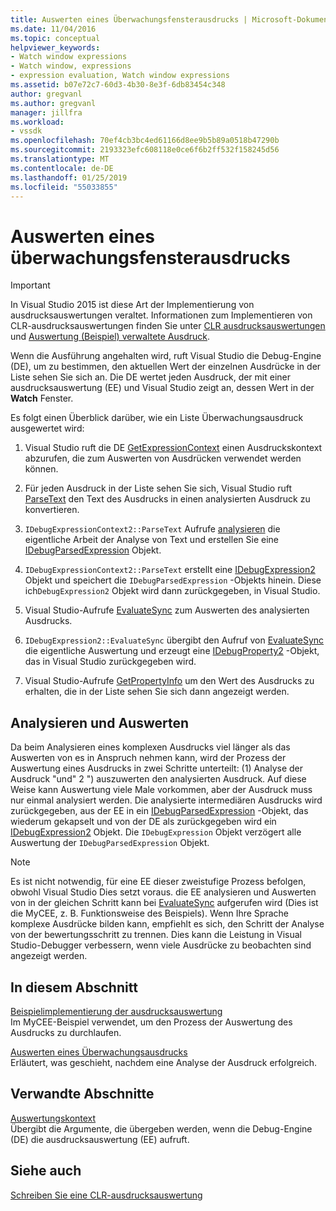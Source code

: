```yaml
---
title: Auswerten eines Überwachungsfensterausdrucks | Microsoft-Dokumentation
ms.date: 11/04/2016
ms.topic: conceptual
helpviewer_keywords:
- Watch window expressions
- Watch window, expressions
- expression evaluation, Watch window expressions
ms.assetid: b07e72c7-60d3-4b30-8e3f-6db83454c348
author: gregvanl
ms.author: gregvanl
manager: jillfra
ms.workload:
- vssdk
ms.openlocfilehash: 70ef4cb3bc4ed61166d8ee9b5b89a0518b47290b
ms.sourcegitcommit: 2193323efc608118e0ce6f6b2ff532f158245d56
ms.translationtype: MT
ms.contentlocale: de-DE
ms.lasthandoff: 01/25/2019
ms.locfileid: "55033855"
---
```

# <a name="evaluate-a-watch-window-expression"></a>Auswerten eines überwachungsfensterausdrucks
> [!IMPORTANT]
>  In Visual Studio 2015 ist diese Art der Implementierung von ausdrucksauswertungen veraltet. Informationen zum Implementieren von CLR-ausdrucksauswertungen finden Sie unter [CLR ausdrucksauswertungen](https://github.com/Microsoft/ConcordExtensibilitySamples/wiki/CLR-Expression-Evaluators) und [Auswertung (Beispiel) verwaltete Ausdruck](https://github.com/Microsoft/ConcordExtensibilitySamples/wiki/Managed-Expression-Evaluator-Sample).  
  
 Wenn die Ausführung angehalten wird, ruft Visual Studio die Debug-Engine (DE), um zu bestimmen, den aktuellen Wert der einzelnen Ausdrücke in der Liste sehen Sie sich an. Die DE wertet jeden Ausdruck, der mit einer ausdrucksauswertung (EE) und Visual Studio zeigt an, dessen Wert in der **Watch** Fenster.  
  
 Es folgt einen Überblick darüber, wie ein Liste Überwachungsausdruck ausgewertet wird:  
  
1.  Visual Studio ruft die DE [GetExpressionContext](../../extensibility/debugger/reference/idebugstackframe2-getexpressioncontext.md) einen Ausdruckskontext abzurufen, die zum Auswerten von Ausdrücken verwendet werden können.  
  
2.  Für jeden Ausdruck in der Liste sehen Sie sich, Visual Studio ruft [ParseText](../../extensibility/debugger/reference/idebugexpressioncontext2-parsetext.md) den Text des Ausdrucks in einen analysierten Ausdruck zu konvertieren.  
  
3.  `IDebugExpressionContext2::ParseText` Aufrufe [analysieren](../../extensibility/debugger/reference/idebugexpressionevaluator-parse.md) die eigentliche Arbeit der Analyse von Text und erstellen Sie eine [IDebugParsedExpression](../../extensibility/debugger/reference/idebugparsedexpression.md) Objekt.  
  
4.  `IDebugExpressionContext2::ParseText` erstellt eine [IDebugExpression2](../../extensibility/debugger/reference/idebugexpression2.md) Objekt und speichert die `IDebugParsedExpression` -Objekts hinein. Diese ich`DebugExpression2` Objekt wird dann zurückgegeben, in Visual Studio.  
  
5.  Visual Studio-Aufrufe [EvaluateSync](../../extensibility/debugger/reference/idebugexpression2-evaluatesync.md) zum Auswerten des analysierten Ausdrucks.  
  
6.  `IDebugExpression2::EvaluateSync` übergibt den Aufruf von [EvaluateSync](../../extensibility/debugger/reference/idebugparsedexpression-evaluatesync.md) die eigentliche Auswertung und erzeugt eine [IDebugProperty2](../../extensibility/debugger/reference/idebugproperty2.md) -Objekt, das in Visual Studio zurückgegeben wird.  
  
7.  Visual Studio-Aufrufe [GetPropertyInfo](../../extensibility/debugger/reference/idebugproperty2-getpropertyinfo.md) um den Wert des Ausdrucks zu erhalten, die in der Liste sehen Sie sich dann angezeigt werden.  
  
## <a name="parse-then-evaluate"></a>Analysieren und Auswerten  
 Da beim Analysieren eines komplexen Ausdrucks viel länger als das Auswerten von es in Anspruch nehmen kann, wird der Prozess der Auswertung eines Ausdrucks in zwei Schritte unterteilt: (1) Analyse der Ausdruck "und" 2 ") auszuwerten den analysierten Ausdruck. Auf diese Weise kann Auswertung viele Male vorkommen, aber der Ausdruck muss nur einmal analysiert werden. Die analysierte intermediären Ausdrucks wird zurückgegeben, aus der EE in ein [IDebugParsedExpression](../../extensibility/debugger/reference/idebugparsedexpression.md) -Objekt, das wiederum gekapselt und von der DE als zurückgegeben wird ein [IDebugExpression2](../../extensibility/debugger/reference/idebugexpression2.md) Objekt. Die `IDebugExpression` Objekt verzögert alle Auswertung der `IDebugParsedExpression` Objekt.  
  
> [!NOTE]
>  Es ist nicht notwendig, für eine EE dieser zweistufige Prozess befolgen, obwohl Visual Studio Dies setzt voraus. die EE analysieren und Auswerten von in der gleichen Schritt kann bei [EvaluateSync](../../extensibility/debugger/reference/idebugparsedexpression-evaluatesync.md) aufgerufen wird (Dies ist die MyCEE, z. B. Funktionsweise des Beispiels). Wenn Ihre Sprache komplexe Ausdrücke bilden kann, empfiehlt es sich, den Schritt der Analyse von der bewertungsschritt zu trennen. Dies kann die Leistung in Visual Studio-Debugger verbessern, wenn viele Ausdrücke zu beobachten sind angezeigt werden.  
  
## <a name="in-this-section"></a>In diesem Abschnitt  
 [Beispielimplementierung der ausdrucksauswertung](../../extensibility/debugger/sample-implementation-of-expression-evaluation.md)  
 Im MyCEE-Beispiel verwendet, um den Prozess der Auswertung des Ausdrucks zu durchlaufen.  
  
 [Auswerten eines Überwachungsausdrucks](../../extensibility/debugger/evaluating-a-watch-expression.md)  
 Erläutert, was geschieht, nachdem eine Analyse der Ausdruck erfolgreich.  
  
## <a name="related-sections"></a>Verwandte Abschnitte  
 [Auswertungskontext](../../extensibility/debugger/evaluation-context.md)  
 Übergibt die Argumente, die übergeben werden, wenn die Debug-Engine (DE) die ausdrucksauswertung (EE) aufruft.  
  
## <a name="see-also"></a>Siehe auch  
 [Schreiben Sie eine CLR-ausdrucksauswertung](../../extensibility/debugger/writing-a-common-language-runtime-expression-evaluator.md)